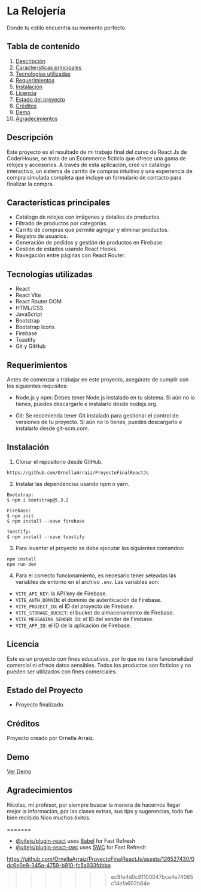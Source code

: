 # La Relojería

Donde tu estilo encuentra su momento perfecto.


## Tabla de contenido

1. [Descripción](#descripción)
2. [Características principales](#características-principales)
3. [Tecnologías utilizadas](#tecnologías-utilizadas)
4. [Requerimientos](#requerimientos)
5. [Instalación](#instalación)
6. [Licencia](#licencia)
7. [Estado del proyecto](#estado-del-proyecto)
8. [Créditos](#créditos)
9. [Demo](#demo)
10. [Agradecimientos](#agradecimientos)


## Descripción

Este proyecto es el resultado de mi trabajo final del curso de React Js de CoderHouse, se trata de un Ecommerce ficticio que ofrece una gama de relojes y accesorios. A través de esta aplicación, creé un catálogo interactivo, un sistema de carrito de compras intuitivo y una experiencia de compra simulada completa que incluye un formulario de contacto para finalizar la compra.

## Características principales

- Catálogo de relojes con imágenes y detalles de productos.
- Filtrado de productos por categorías.
- Carrito de compras que permite agregar y eliminar productos.
- Registro de usuarios.
- Generación de pedidos y gestión de productos en Firebase.
- Gestión de estados usando React Hooks.
- Navegación entre páginas con React Router.


## Tecnologías utilizadas

- React
- React Vite
- React Router DOM
- HTML/CSS
- JavaScript
- Bootstrap
- Bootstrap Icons
- Firebase
- Toastify
- Git y GitHub


## Requerimientos

Antes de comenzar a trabajar en este proyecto, asegúrate de cumplir con los siguientes requisitos:

- Node.js y npm: Debes tener Node.js instalado en tu sistema. Si aún no lo tienes, puedes descargarlo e instalarlo desde nodejs.org.

- Git: Se recomienda tener Git instalado para gestionar el control de versiones de tu proyecto. Si aún no lo tienes, puedes descargarlo e instalarlo desde git-scm.com.


## Instalación

1.  Clonar el repositorio desde GitHub.

```
https://github.com/OrnellaArraiz/ProyectoFinalReactJs
```

2.  Instalar las dependencias usando npm o yarn.

```
Bootstrap:
$ npm i bootstrap@5.3.2

Firebase:
$ npm init
$ npm install --save firebase

Toastify:
$ npm install --save toastify
```

3. Para levantar el proyecto se debe ejecutar los siguientes comandos:

```
npm install
npm run dev
```

4. Para el correcto funcionamiento, es necesario tener seteadas las variables de entorno en el archivo `.env`. Las variables son:

- `VITE_API_KEY`: la API key de Firebase.
- `VITE_AUTH_DOMAIN`: el dominio de autenticación de Firebase.
- `VITE_PROJECT_ID`: el ID del proyecto de Firebase.
- `VITE_STORAGE_BUCKET`: el bucket de almacenamiento de Firebase.
- `VITE_MESSAGING_SENDER_ID`: el ID del sender de Firebase.
- `VITE_APP_ID`: el ID de la aplicación de Firebase.


## Licencia

Este es un proyecto con fines educativos, por lo que no tiene funcionalidad comercial ni ofrece datos sensibles. Todos los productos son ficticios y no pueden ser utilizados con fines comerciales.


## Estado del Proyecto

- Proyecto finalizado.


## Créditos

Proyecto creado por Ornella Arraiz.

## Demo

[Ver Demo](https://github.com/OrnellaArraiz/ProyectoFinalReactJs/assets/126527430/0dc6e0e8-345a-4759-b910-fc5a933fdbba)


## Agradecimientos

Nicolas, mi profesor, por siempre buscar la manera de hacernos llegar mejor la información, por las clases extras, sus tips y sugerencias, todo fue bien recibido Nico muchos éxitos.


=======
- [@vitejs/plugin-react](https://github.com/vitejs/vite-plugin-react/blob/main/packages/plugin-react/README.md) uses [Babel](https://babeljs.io/) for Fast Refresh
- [@vitejs/plugin-react-swc](https://github.com/vitejs/vite-plugin-react-swc) uses [SWC](https://swc.rs/) for Fast Refresh


https://github.com/OrnellaArraiz/ProyectoFinalReactJs/assets/126527430/0dc6e0e8-345a-4759-b910-fc5a933fdbba

>>>>>>> ec9fe4d0c81100047bce4e74065c14efa602b64e
